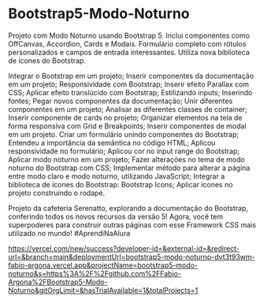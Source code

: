 # Bootstrap5-Modo-Noturno
Projeto com Modo Noturno usando Bootstrap 5. Inclui componentes como OffCanvas, Accordion, Cards e Modais. Formulário completo com rótulos personalizados e campos de entrada interessantes. Utiliza nova biblioteca de ícones do Bootstrap. 

Integrar o Bootstrap em um projeto;
Inserir componentes da documentação em um projeto;
Responsividade com Bootstrap;
Inserir efeito Parallax com CSS;
Aplicar efeito translúcido com Bootstrap;
Estilizando inputs;
Inserindo fontes;
Pegar novos componentes da documentação;
Unir diferentes componentes em um projeto;
Analisar as diferentes classes de container;
Inserir componente de cards no projeto;
Organizar elementos na tela de forma responsiva com Grid e Breakpoints;
Inserir componentes de modal em um projeto.
Criar um formulário unindo componentes do Bootstrap;
Entendeu a importância da semântica no código HTML;
Aplicou responsividade no formulário;
Aplicou cor no input range do Bootstrap;
Aplicar modo noturno em um projeto;
Fazer alterações no tema de modo noturno do Bootstrap com CSS;
Implementar método para alterar a página entre modo claro e modo noturno, utilizando JavaScript;
Integrar a biblioteca de ícones do Bootstrap: Bootstrap Icons;
Aplicar ícones no projeto construindo o rodapé.

Projeto da cafeteria Serenatto, explorando a documentação do Bootstrap, conferindo todos os novos recursos da versão 5! Agora, você tem superpoderes para construir outras páginas com esse Framework CSS mais utilizado no mundo! #AprendiNaAlura

https://vercel.com/new/success?developer-id=&external-id=&redirect-url=&branch=main&deploymentUrl=bootstrap5-modo-noturno-dvt3t93wm-fabio-argona.vercel.app&projectName=bootstrap5-modo-noturno&s=https%3A%2F%2Fgithub.com%2FFabio-Argona%2FBootstrap5-Modo-Noturno&gitOrgLimit=&hasTrialAvailable=1&totalProjects=1


